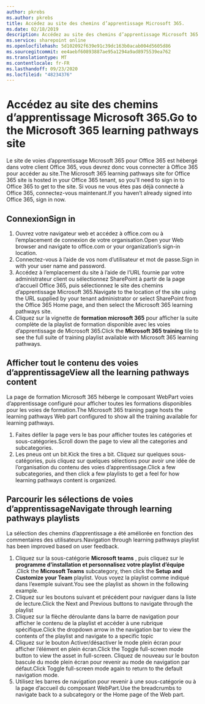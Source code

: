 ```yaml
---
author: pkrebs
ms.author: pkrebs
title: Accédez au site des chemins d’apprentissage Microsoft 365.
ms.date: 02/18/2019
description: Accédez au site des chemins d’apprentissage Microsoft 365.
ms.service: sharepoint online
ms.openlocfilehash: 5d102092f639e91c39dc163b0acab004d5605d86
ms.sourcegitcommit: ee4aebf60893887ae95a1294a9ad8975539ea762
ms.translationtype: MT
ms.contentlocale: fr-FR
ms.lasthandoff: 09/23/2020
ms.locfileid: "48234376"
---
```

# <a name="go-to-the-microsoft-365-learning-pathways-site"></a><span data-ttu-id="7e9bf-103">Accédez au site des chemins d’apprentissage Microsoft 365.</span><span class="sxs-lookup"><span data-stu-id="7e9bf-103">Go to the Microsoft 365 learning pathways site</span></span>

<span data-ttu-id="7e9bf-104">Le site de voies d’apprentissage Microsoft 365 pour Office 365 est hébergé dans votre client Office 365, vous devrez donc vous connecter à Office 365 pour accéder au site.</span><span class="sxs-lookup"><span data-stu-id="7e9bf-104">The Microsoft 365 learning pathways site for Office 365 site is hosted in your Office 365 tenant, so you'll need to sign in to Office 365 to get to the site.</span></span> <span data-ttu-id="7e9bf-105">Si vous ne vous êtes pas déjà connecté à Office 365, connectez-vous maintenant.</span><span class="sxs-lookup"><span data-stu-id="7e9bf-105">If you haven’t already signed into Office 365, sign in now.</span></span> 

## <a name="sign-in"></a><span data-ttu-id="7e9bf-106">Connexion</span><span class="sxs-lookup"><span data-stu-id="7e9bf-106">Sign in</span></span>  

1.  <span data-ttu-id="7e9bf-107">Ouvrez votre navigateur web et accédez à office.com ou à l’emplacement de connexion de votre organisation.</span><span class="sxs-lookup"><span data-stu-id="7e9bf-107">Open your Web browser and navigate to office.com or your organization’s sign-in location.</span></span> 
2.  <span data-ttu-id="7e9bf-108">Connectez-vous à l’aide de vos nom d’utilisateur et mot de passe.</span><span class="sxs-lookup"><span data-stu-id="7e9bf-108">Sign in with your user name and password.</span></span>
3.  <span data-ttu-id="7e9bf-109">Accédez à l’emplacement du site à l’aide de l’URL fournie par votre administrateur client ou sélectionnez SharePoint à partir de la page d’accueil Office 365, puis sélectionnez le site des chemins d’apprentissage Microsoft 365.</span><span class="sxs-lookup"><span data-stu-id="7e9bf-109">Navigate to the location of the site using the URL supplied by your tenant administrator or select SharePoint from the Office 365 Home page, and then select the Microsoft 365 learning pathways site.</span></span> 
5. <span data-ttu-id="7e9bf-110">Cliquez sur la vignette de **formation microsoft 365** pour afficher la suite complète de la playlist de formation disponible avec les voies d’apprentissage de Microsoft 365.</span><span class="sxs-lookup"><span data-stu-id="7e9bf-110">Click the **Microsoft 365 training** tile to see the full suite of training playlist available with Microsoft 365 learning pathways.</span></span> 

## <a name="view-all-the-learning-pathways-content"></a><span data-ttu-id="7e9bf-111">Afficher tout le contenu des voies d’apprentissage</span><span class="sxs-lookup"><span data-stu-id="7e9bf-111">View all the learning pathways content</span></span>
<span data-ttu-id="7e9bf-112">La page de formation Microsoft 365 héberge le composant WebPart voies d’apprentissage configuré pour afficher toutes les formations disponibles pour les voies de formation.</span><span class="sxs-lookup"><span data-stu-id="7e9bf-112">The Microsoft 365 training page hosts the learning pathways Web part configured to show all the training available for learning pathways.</span></span> 

1. <span data-ttu-id="7e9bf-113">Faites défiler la page vers le bas pour afficher toutes les catégories et sous-catégories.</span><span class="sxs-lookup"><span data-stu-id="7e9bf-113">Scroll down the page to view all the categories and subcategories.</span></span>
2. <span data-ttu-id="7e9bf-114">Les pneus ont un bit.</span><span class="sxs-lookup"><span data-stu-id="7e9bf-114">Kick the tires a bit.</span></span> <span data-ttu-id="7e9bf-115">Cliquez sur quelques sous-catégories, puis cliquez sur quelques sélections pour avoir une idée de l’organisation du contenu des voies d’apprentissage.</span><span class="sxs-lookup"><span data-stu-id="7e9bf-115">Click a few subcategories, and then click a few playlists to get a feel for how learning pathways content is organized.</span></span> 

## <a name="navigate-through-learning-pathways-playlists"></a><span data-ttu-id="7e9bf-116">Parcourir les sélections de voies d’apprentissage</span><span class="sxs-lookup"><span data-stu-id="7e9bf-116">Navigate through learning pathways playlists</span></span>
<span data-ttu-id="7e9bf-117">La sélection des chemins d’apprentissage a été améliorée en fonction des commentaires des utilisateurs.</span><span class="sxs-lookup"><span data-stu-id="7e9bf-117">Navigation through learning pathways playlist has been improved based on user feedback.</span></span> 

1. <span data-ttu-id="7e9bf-118">Cliquez sur la sous-catégorie **Microsoft teams** , puis cliquez sur le **programme d’installation et personnalisez votre playlist d’équipe** .</span><span class="sxs-lookup"><span data-stu-id="7e9bf-118">Click the **Microsoft Teams** subcategory, then click the **Setup and Customize your Team** playlist.</span></span> <span data-ttu-id="7e9bf-119">Vous voyez la playlist comme indiqué dans l’exemple suivant.</span><span class="sxs-lookup"><span data-stu-id="7e9bf-119">You see the playlist as shown in the following example.</span></span>
2. <span data-ttu-id="7e9bf-120">Cliquez sur les boutons suivant et précédent pour naviguer dans la liste de lecture.</span><span class="sxs-lookup"><span data-stu-id="7e9bf-120">Click the Next and Previous buttons to navigate through the playlist</span></span>
3. <span data-ttu-id="7e9bf-121">Cliquez sur la flèche déroulante dans la barre de navigation pour afficher le contenu de la playlist et accéder à une rubrique spécifique.</span><span class="sxs-lookup"><span data-stu-id="7e9bf-121">Click the dropdown arrow in the navigation bar to view the contents of the playlist and navigate to a specific topic</span></span>
4. <span data-ttu-id="7e9bf-122">Cliquez sur le bouton Activer/désactiver le mode plein écran pour afficher l’élément en plein écran.</span><span class="sxs-lookup"><span data-stu-id="7e9bf-122">Click the Toggle full-screen mode button to view the asset in full-screen.</span></span> <span data-ttu-id="7e9bf-123">Cliquez de nouveau sur le bouton bascule du mode plein écran pour revenir au mode de navigation par défaut.</span><span class="sxs-lookup"><span data-stu-id="7e9bf-123">Click Toggle full-screen mode again to return to the default navigation mode.</span></span>
5. <span data-ttu-id="7e9bf-124">Utilisez les barres de navigation pour revenir à une sous-catégorie ou à la page d’accueil du composant WebPart.</span><span class="sxs-lookup"><span data-stu-id="7e9bf-124">Use the breadcrumbs to navigate back to a subcategory or the Home page of the Web part.</span></span>  

